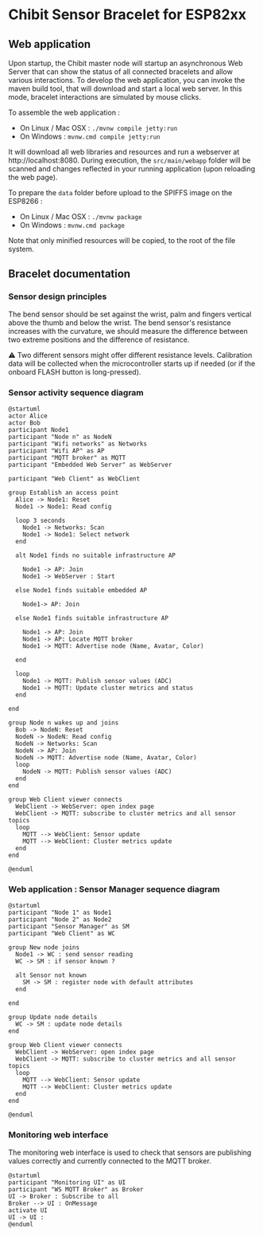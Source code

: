 # Chibit Sensor Bracelet for ESP82xx

## Web application

Upon startup, the Chibit master node will startup an asynchronous Web Server that
can show the status of all connected bracelets and allow various interactions.
To develop the web application, you can invoke the maven build tool, that will
download and start a local web server. In this mode, bracelet interactions are simulated
by mouse clicks.

To assemble the web application :

* On Linux / Mac OSX :  ```./mvnw compile jetty:run```
* On Windows : ```mvnw.cmd compile jetty:run```

It will download all web libraries and resources and run a webserver at http://localhost:8080.
During execution, the `src/main/webapp` folder will be scanned and changes reflected in your running application (upon reloading the web page).

To prepare the `data` folder before upload to the SPIFFS image on the ESP8266 :

* On Linux / Mac OSX :  ```./mvnw package```
* On Windows : ```mvnw.cmd package```

Note that only minified resources will be copied, to the root of the file system.

## Bracelet documentation

### Sensor design principles
The bend sensor should be set against the wrist, palm and fingers vertical above the thumb and below the wrist.
The bend sensor's resistance increases with the curvature, we should measure the difference between two extreme positions and the difference of resistance.

:warning: Two different sensors might offer different resistance levels. Calibration data will be collected when the microcontroller starts up if needed (or if the onboard FLASH button is long-pressed).


### Sensor activity sequence diagram
```plantuml
@startuml
actor Alice
actor Bob
participant Node1
participant "Node n" as NodeN
participant "Wifi networks" as Networks
participant "Wifi AP" as AP
participant "MQTT broker" as MQTT
participant "Embedded Web Server" as WebServer

participant "Web Client" as WebClient

group Establish an access point
  Alice -> Node1: Reset
  Node1 -> Node1: Read config

  loop 3 seconds
    Node1 -> Networks: Scan
    Node1 -> Node1: Select network
  end

  alt Node1 finds no suitable infrastructure AP

    Node1 -> AP: Join
    Node1 -> WebServer : Start

  else Node1 finds suitable embedded AP

    Node1-> AP: Join

  else Node1 finds suitable infrastructure AP

    Node1 -> AP: Join
    Node1 -> AP: Locate MQTT broker
    Node1 -> MQTT: Advertise node (Name, Avatar, Color)

  end

  loop
    Node1 -> MQTT: Publish sensor values (ADC)
    Node1 -> MQTT: Update cluster metrics and status
  end

end

group Node n wakes up and joins
  Bob -> NodeN: Reset
  NodeN -> NodeN: Read config
  NodeN -> Networks: Scan
  NodeN -> AP: Join
  NodeN -> MQTT: Advertise node (Name, Avatar, Color)
  loop
    NodeN -> MQTT: Publish sensor values (ADC)
  end
end

group Web Client viewer connects
  WebClient -> WebServer: open index page
  WebClient -> MQTT: subscribe to cluster metrics and all sensor topics
  loop
    MQTT --> WebClient: Sensor update
    MQTT --> WebClient: Cluster metrics update
  end
end

@enduml
```

### Web application : Sensor Manager sequence diagram
```plantuml
@startuml
participant "Node 1" as Node1
participant "Node 2" as Node2
participant "Sensor Manager" as SM
participant "Web Client" as WC

group New node joins
  Node1 -> WC : send sensor reading
  WC -> SM : if sensor known ?

  alt Sensor not known
    SM -> SM : register node with default attributes
  end

end

group Update node details
  WC -> SM : update node details
end

group Web Client viewer connects
  WebClient -> WebServer: open index page
  WebClient -> MQTT: subscribe to cluster metrics and all sensor topics
  loop
    MQTT --> WebClient: Sensor update
    MQTT --> WebClient: Cluster metrics update
  end
end

@enduml
```



### Monitoring web interface

The monitoring web interface is used to check that sensors are publishing values correctly and currently connected to the MQTT broker.

```plantuml
@startuml
participant "Monitoring UI" as UI
participant "WS MQTT Broker" as Broker
UI -> Broker : Subscribe to all
Broker --> UI : OnMessage
activate UI
UI -> UI :
@enduml
```
